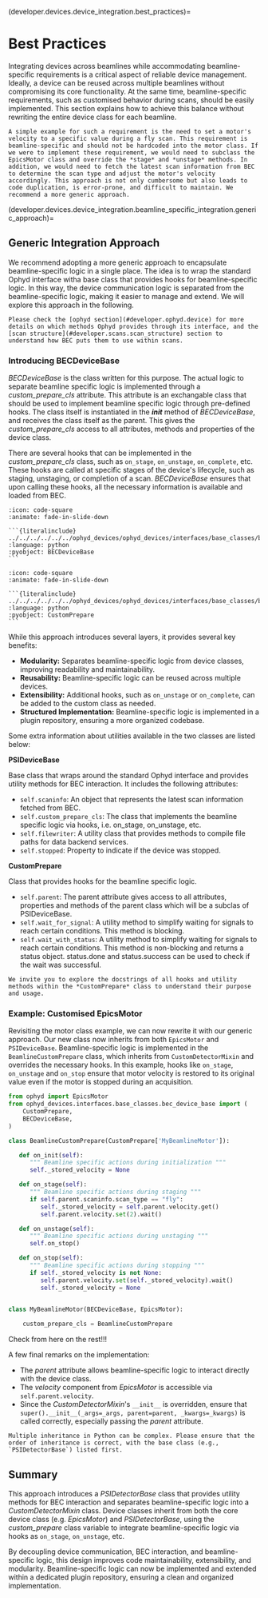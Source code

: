 (developer.devices.device_integration.best_practices)=
# Best Practices

Integrating devices across beamlines while accommodating beamline-specific requirements is a critical aspect of reliable device management. Ideally, a device can be reused across multiple beamlines without compromising its core functionality. At the same time, beamline-specific requirements, such as customised behavior during scans, should be easily implemented. This section explains how to achieve this balance without rewriting the entire device class for each beamline. 

````{admonition} Motivation
A simple example for such a requirement is the need to set a motor's velocity to a specific value during a fly scan. This requirement is beamline-specific and should not be hardcoded into the motor class. If we were to implement these requirement, we would need to subclass the EpicsMotor class and override the *stage* and *unstage* methods. In addition, we would need to fetch the latest scan information from BEC to determine the scan type and adjust the motor's velocity accordingly. This approach is not only cumbersome but also leads to code duplication, is error-prone, and difficult to maintain. We recommend a more generic approach.
````

(developer.devices.device_integration.beamline_specific_integration.generic_approach)=
## Generic Integration Approach

We recommend adopting a more generic approach to encapsulate beamline-specific logic in a single place. The idea is to wrap the standard Ophyd interface witha base class that provides hooks for beamline-specific logic. In this way, the device communication logic is separated from the beamline-specific logic, making it easier to manage and extend. We will explore this approach in the following.

````{note}
Please check the [ophyd section](#developer.ophyd.device) for more details on which methods Ophyd provides through its interface, and the [scan structure](#developer.scans.scan_structure) section to understand how BEC puts them to use within scans.
````

### Introducing BECDeviceBase

*BECDeviceBase* is the class written for this purpose. The actual logic to separate beamline specific logic is implemented through a *custom_prepare_cls* attribute. This attribute is an exchangable class that should be used to implement beamline specific logic through pre-defined hooks. The class itself is instantiated in the *__init__* method of *BECDeviceBase*, and receives the class itself as the parent. This gives the *custom_prepare_cls* access to all attributes, methods and properties of the device class. 

There are several hooks that can be implemented in the *custom_prepare_cls* class, such as `on_stage`, `on_unstage`, `on_complete`, etc. These hooks are called at specific stages of the device's lifecycle, such as staging, unstaging, or completion of a scan. *BECDeviceBase* ensures that upon calling these hooks, all the necessary information is available and loaded from BEC.

````{dropdown} View code: PSIDeviceBase
:icon: code-square
:animate: fade-in-slide-down

```{literalinclude} ../../../../../../ophyd_devices/ophyd_devices/interfaces/base_classes/bec_device_base.py
:language: python
:pyobject: BECDeviceBase
```
````

````{dropdown} View code: CustomPrepare
:icon: code-square
:animate: fade-in-slide-down

```{literalinclude} ../../../../../../ophyd_devices/ophyd_devices/interfaces/base_classes/bec_device_base.py
:language: python
:pyobject: CustomPrepare
```
````

While this approach introduces several layers, it provides several key benefits:
- **Modularity:** Separates beamline-specific logic from device classes, improving readability and maintainability.
- **Reusability:** Beamline-specific logic can be reused across multiple devices.
- **Extensibility:** Additional hooks, such as `on_unstage` or `on_complete`, can be added to the custom class as needed.
- **Structured Implementation:** Beamline-specific logic is implemented in a plugin repository, ensuring a more organized codebase.

Some extra information about utilities available in the two classes are listed below:

**PSIDeviceBase**

Base class that wraps around the standard Ophyd interface and provides utility methods for BEC interaction. It includes the following attributes:
* `self.scaninfo`: An object that represents the latest scan information fetched from BEC.
* `self.custom_prepare_cls`: The class that implements the beamline specific logic via hooks, i.e. on_stage, on_unstage, etc.
* `self.filewriter`: A utility class that provides methods to compile file paths for data backend services.
* `self.stopped`: Property to indicate if the device was stopped.

**CustomPrepare**

Class that provides hooks for the beamline specific logic. 
* `self.parent`: The parent attribute gives access to all attributes, properties and methods of the parent class which will be a subclas of PSIDeviceBase.
* `self.wait_for_signal`: A utility method to simplify waiting for signals to reach certain conditions. This method is blocking.
* `self.wait_with_status`: A utility method to simplify waiting for signals to reach certain conditions. This method is non-blocking and returns a status object. status.done and status.success can be used to check if the wait was successful.

````{note}
We invite you to explore the docstrings of all hooks and utility methods within the *CustomPrepare* class to understand their purpose and usage.
````

### Example: Customised EpicsMotor

Revisiting the motor class example, we can now rewrite it with our generic approach. Our new class now inherits from both `EpicsMotor` and `PSIDeviceBase`. Beamline-specific logic is implemented in the `BeamlineCustomPrepare` class, which inherits from `CustomDetectorMixin` and overrides the necessary hooks. In this example, hooks like `on_stage`, `on_unstage` and `on_stop` ensure that motor velocity is restored to its original value even if the motor is stopped during an acquisition.


``` python
from ophyd import EpicsMotor
from ophyd_devices.interfaces.base_classes.bec_device_base import (
    CustomPrepare,
    BECDeviceBase,
)

class BeamlineCustomPrepare(CustomPrepare['MyBeamlineMotor']):

   def on_init(self):
      """ Beamline specific actions during initialization """
      self._stored_velocity = None

   def on_stage(self):
      """ Beamline specific actions during staging """
      if self.parent.scaninfo.scan_type == "fly":
         self._stored_velocity = self.parent.velocity.get()
         self.parent.velocity.set(2).wait()

   def on_unstage(self):
      """ Beamline specific actions during unstaging """
      self.on_stop()

   def on_stop(self):
      """ Beamline specific actions during stopping """
      if self._stored_velocity is not None:
         self.parent.velocity.set(self._stored_velocity).wait()
         self._stored_velocity = None
   

class MyBeamlineMotor(BECDeviceBase, EpicsMotor):

    custom_prepare_cls = BeamlineCustomPrepare
```

Check from here on the rest!!! 

A few final remarks on the implementation:
- The *parent* attribute allows beamline-specific logic to interact directly with the device class.
- The *velocity* component from *EpicsMotor* is accessible via `self.parent.velocity`.
- Since the *CustomDetectorMixin*'s `__init__` is overridden, ensure that `super().__init__(_args=_args, parent=parent, _kwargs=_kwargs)` is called correctly, especially passing the *parent* attribute.

````{note}
Multiple inheritance in Python can be complex. Please ensure that the order of inheritance is correct, with the base class (e.g., `PSIDetectorBase`) listed first.
````

## Summary
This approach introduces a  *PSIDetectorBase* class that provides utility methods for BEC interaction and separates beamline-specific logic into a *CustomDetectorMixin* class. Device classes inherit from both the core device class (e.g. *EpicsMotor*) and *PSIDetectorBase*, using the *custom_prepare* class variable to integrate beamline-specific logic via hooks as `on_stage`, `on_unstage`, etc.

By decoupling device communication, BEC interaction, and beamline-specific logic, this design improves code maintainability, extensibility, and modularity. Beamline-specific logic can now be implemented and extended within a dedicated plugin repository, ensuring a clean and organized implementation.
